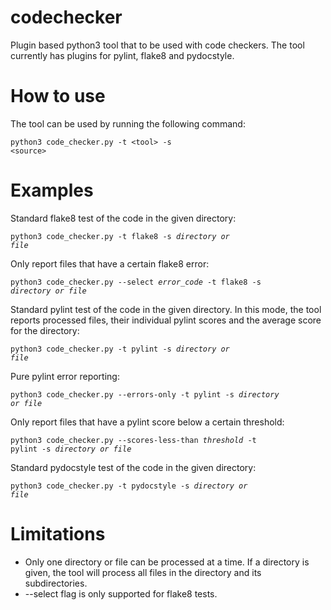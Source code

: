 # codechecker
Plugin based python3 tool that to be used with code checkers. The tool currently has plugins for pylint, flake8 and
pydocstyle.

# How to use
The tool can be used by running the following command:

<code>python3 code_checker.py -t &lt;tool&gt; -s &lt;source&gt;</code>

# Examples

Standard flake8 test of the code in the given directory:

<code>python3 code_checker.py -t flake8 -s <i>directory or file</i></code>

Only report files that have a certain flake8 error:

<code>python3 code_checker.py --select <i>error_code</i> -t flake8 -s <i>directory or file</i></code>

Standard pylint test of the code in the given directory. In this mode, the tool reports processed files, their individual
pylint scores and the average score for the directory:

<code>python3 code_checker.py -t pylint -s <i>directory or file</i></code>

Pure pylint error reporting:

<code>python3 code_checker.py --errors-only -t pylint -s <i>directory or file</i></code>

Only report files that have a pylint score below a certain threshold:

<code>python3 code_checker.py --scores-less-than <i>threshold</i> -t pylint -s <i>directory or file</i></code>

Standard pydocstyle test of the code in the given directory:

<code>python3 code_checker.py -t pydocstyle -s <i>directory or file</i></code>

# Limitations

* Only one directory or file can be processed at a time. If a directory is given, the tool will process all
files in the directory and its subdirectories.
* --select flag is only supported for flake8 tests.

